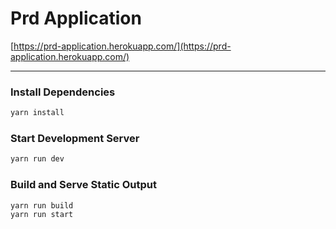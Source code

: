 # Prd Application

[https://prd-application.herokuapp.com/](https://prd-application.herokuapp.com/)


---

### Install Dependencies

```bash
yarn install
```


### Start Development Server

```bash
yarn run dev
```


### Build and Serve Static Output

```bash
yarn run build
yarn run start
```
